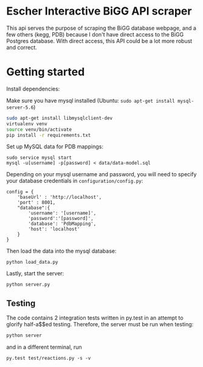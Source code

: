 # Escher Interactive BiGG API scraper
This api serves the purpose of scraping the BiGG database webpage, and a few others (kegg, PDB) because I don't have direct access to the BiGG Postgres database.  With direct access, this API could be a lot more robust and correct.


# Getting started
Install dependencies:

Make sure you have mysql installed (Ubuntu: `sudo apt-get install mysql-server-5.6`)

```bash
sudo apt-get install libmysqlclient-dev
virtualenv venv
source venv/bin/activate
pip install -r requirements.txt
```

Set up MySQL data for PDB mappings:
```msql
sudo service mysql start
mysql -u[username] -p[password] < data/data-model.sql
```

Depending on your mysql username and password, you will need to specify your database credentials in `configuration/config.py`:

```
config = {
	'baseUrl' : 'http://localhost',
	'port' : 8001,
	"database":{
		'username': '[username]',
		'password':'[password]',
		'database': 'PdbMapping',
		'host': 'localhost'
	}
}

```

Then load the data into the mysql database:
```
python load_data.py
```

Lastly, start the server:
```
python server.py
```

## Testing
The code contains 2 integration tests written in py.test in an attempt to glorify half-a$$ed testing.  Therefore, the server must be run when testing:

```bash
python server
```
and in a different terminal, run
```
py.test test/reactions.py -s -v
```
